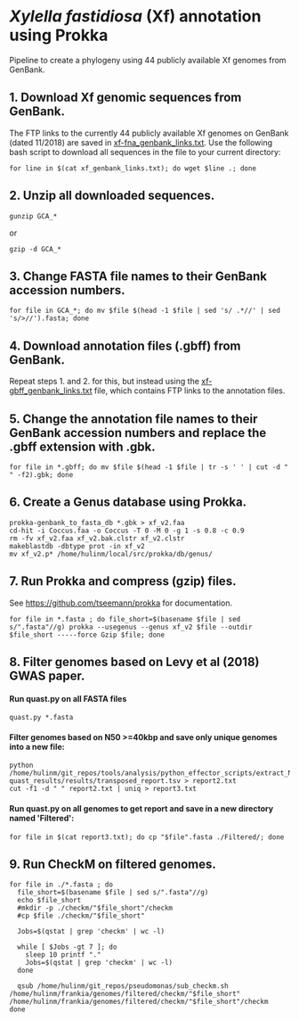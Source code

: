 # *Xylella fastidiosa* (Xf) annotation using Prokka
Pipeline to create a phylogeny using 44 publicly available Xf genomes from GenBank.
## 1. Download Xf genomic sequences from GenBank.
The FTP links to the currently 44 publicly available Xf genomes on GenBank (dated 11/2018) are saved in [xf-fna_genbank_links.txt](https://github.com/mirloupa/xf_phylogeny/blob/master/xf-fna_genbank_links.txt). Use the following bash script to download all sequences in the file to your current directory:
```
for line in $(cat xf_genbank_links.txt); do wget $line .; done
```
## 2. Unzip all downloaded sequences.
```
gunzip GCA_*
```
or
```
gzip -d GCA_*
```
## 3. Change FASTA file names to their GenBank accession numbers.
```
for file in GCA_*; do mv $file $(head -1 $file | sed 's/ .*//' | sed 's/>//').fasta; done
```
## 4. Download annotation files (.gbff) from GenBank.
Repeat steps 1. and 2. for this, but instead using the [xf-gbff_genbank_links.txt](https://github.com/mirloupa/xf_phylogeny/blob/master/xf-gbff_genbank_links.txt) file, which contains FTP links to the annotation files.
## 5. Change the annotation file names to their GenBank accession numbers and replace the .gbff extension with .gbk.
```
for file in *.gbff; do mv $file $(head -1 $file | tr -s ' ' | cut -d " " -f2).gbk; done
```
## 6. Create a Genus database using Prokka.
```
prokka-genbank_to_fasta_db *.gbk > xf_v2.faa
cd-hit -i Coccus.faa -o Coccus -T 0 -M 0 -g 1 -s 0.8 -c 0.9
rm -fv xf_v2.faa xf_v2.bak.clstr xf_v2.clstr
makeblastdb -dbtype prot -in xf_v2
mv xf_v2.p* /home/hulinm/local/src/prokka/db/genus/
```
## 7. Run Prokka and compress (gzip) files.
See https://github.com/tseemann/prokka for documentation.
```
for file in *.fasta ; do file_short=$(basename $file | sed s/".fasta"//g) prokka --usegenus --genus xf_v2 $file --outdir $file_short -----force Gzip $file; done
```
## 8. Filter genomes based on Levy et al (2018) GWAS paper.
#### Run quast.py on all FASTA files
```
quast.py *.fasta
```
#### Filter genomes based on N50 >=40kbp and save only unique genomes into a new file:
```
python /home/hulinm/git_repos/tools/analysis/python_effector_scripts/extract_N50filtered_genomes.py quast_results/results/transposed_report.tsv > report2.txt
cut -f1 -d " " report2.txt | uniq > report3.txt 
```

#### Run quast.py on all genomes to get report and save in a new directory named 'Filtered':
```
for file in $(cat report3.txt); do cp "$file".fasta ./Filtered/; done
```
## 9. Run CheckM on filtered genomes.
```
for file in ./*.fasta ; do
  file_short=$(basename $file | sed s/".fasta"//g) 
  echo $file_short 
  #mkdir -p ./checkm/"$file_short"/checkm 
  #cp $file ./checkm/"$file_short" 

  Jobs=$(qstat | grep 'checkm' | wc -l) 

  while [ $Jobs -gt 7 ]; do 
    sleep 10 printf "." 
    Jobs=$(qstat | grep 'checkm' | wc -l) 
  done

  qsub /home/hulinm/git_repos/pseudomonas/sub_checkm.sh /home/hulinm/frankia/genomes/filtered/checkm/"$file_short" /home/hulinm/frankia/genomes/filtered/checkm/"$file_short"/checkm 
done
```
